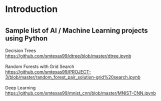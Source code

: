 # Introduction

#
## Sample list of AI / Machine Learning projects using Python

Decision Trees
<br>
https://github.com/smtexas99/dtree/blob/master/dtree.ipynb
<br><br>
Random Forests with Grid Search
<br>
https://github.com/smtexas99/PROJECT-3/blob/master/random_forest_pair_solution-grid%20search.ipynb
<br><br>
Deep Learning
<br>
https://github.com/smtexas99/mnist_cnn/blob/master/MNIST-CNN.ipynb

